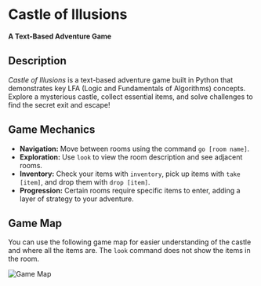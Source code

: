 # Castle of Illusions
**A Text-Based Adventure Game**

## Description
*Castle of Illusions* is a text-based adventure game built in Python that demonstrates key LFA (Logic and Fundamentals of Algorithms) concepts. Explore a mysterious castle, collect essential items, and solve challenges to find the secret exit and escape!

## Game Mechanics
- **Navigation:** Move between rooms using the command `go [room name]`.
- **Exploration:** Use `look` to view the room description and see adjacent rooms.
- **Inventory:** Check your items with `inventory`, pick up items with `take [item]`, and drop them with `drop [item]`.
- **Progression:** Certain rooms require specific items to enter, adding a layer of strategy to your adventure.

## Game Map
You can use the following game map for easier understanding of the castle and where all the items are. The `look` command does not show the items in the room.

![Game Map](images/nume_imagine.png)
